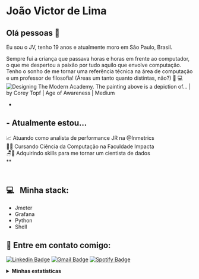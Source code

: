 
# João Victor de Lima

## Olá pessoas 👋
Eu sou o JV, tenho 19 anos e atualmente moro em São Paulo, Brasil.

Sempre fui a criança que passava horas e horas em frente ao computador, o que me despertou a paixão por tudo aquilo que envolve computação. Tenho o sonho de me tornar uma referência técnica na área de computação e um professor de filosofia! (Áreas um tanto quanto distintas, não?) :notebook_with_decorative_cover: :computer:
<br/>
![Designing The Modern Academy. The painting above is a depiction of… | by  Corey Topf | Age of Awareness | Medium](https://miro.medium.com/max/1200/1*Zey30peZtQulTcxbAnj1-Q.jpeg)


*

## - Atualmente estou...

📈 Atuando como analista de performance JR na @Inmetrics  
👩‍💻 Cursando Ciência da Computação na Faculdade Impacta  
🪑🎲 Adquirindo skills para me tornar um cientista de dados  
**

## <br/> :computer: &nbsp; Minha stack: 
- Jmeter
- Grafana
- Python
- Shell

## :email:  Entre em contato comigo:

[![Linkedin Badge](https://img.shields.io/badge/LinkedIn-0077B5?style=for-the-badge&logo=linkedin&logoColor=white)](https://www.linkedin.com/in/jvroot/)
[![Gmail Badge](https://img.shields.io/badge/Gmail-D14836?style=for-the-badge&logo=gmail&logoColor=white)](https://mail.google.com/mail/?view=cm&fs=1&to=joaovlima.delima@gmail.com)
[![Spotify Badge](https://img.shields.io/badge/Spotify-1ED760?&style=for-the-badge&logo=spotify&logoColor=white)](https://open.spotify.com/user/shadow3985)

<details>
  <summary> <b> Minhas estatísticas </b></summary>
  
  <br>
  

[![Anurag's github stats](https://github-readme-stats.vercel.app/api?username=jv-root)](https://github.com/anuraghazra/github-readme-stats)

</details>
